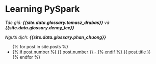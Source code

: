 # Learning PySpark

*Tác giả: __{{site.data.glossary.tomasz_drabas}}__ và __{{site.data.glossary.denny_lee}}__*

*Người dịch: __{{site.data.glossary.phan_chuong}}__*

<ul>
  {% for post in site.posts %}
    <li>
      <a href="{{ post.url | relative_url }}">
      {% if post.number %}
        {{ post.number }} -
      {% endif %}
      {{ post.title }}</a>
    </li>
  {% endfor %}
</ul>
